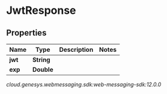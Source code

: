 # JwtResponse


## Properties

| Name | Type | Description | Notes |
| ------------ | ------------- | ------------- | ------------- |
| **jwt** | **String** |  |  |
| **exp** | **Double** |  |  |




_cloud.genesys.webmessaging.sdk:web-messaging-sdk:12.0.0_

